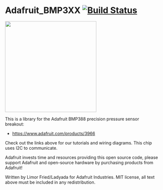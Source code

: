 # Adafruit_BMP3XX [![Build Status](https://github.com/adafruit/Adafruit_BMP3XX/workflows/Arduino%20Library%20CI/badge.svg)](https://github.com/adafruit/Adafruit_BMP3XX/actions)

<img src="https://cdn-shop.adafruit.com/970x728/3966-07.jpg" height="300"/>

This is a library for the Adafruit BMP388 precision pressure sensor breakout:
  * https://www.adafruit.com/products/3966
 
Check out the links above for our tutorials and wiring diagrams. This chip uses I2C to communicate.

Adafruit invests time and resources providing this open source code, please support Adafruit and open-source hardware by purchasing products from Adafruit!

Written by Limor Fried/Ladyada for Adafruit Industries.
MIT license, all text above must be included in any redistribution.
